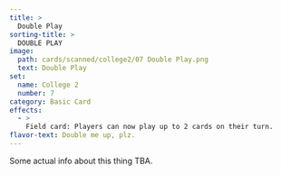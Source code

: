 ```yaml
---
title: >
  Double Play
sorting-title: >
  DOUBLE PLAY
image: 
  path: cards/scanned/college2/07 Double Play.png
  text: Double Play
set:
  name: College 2
  number: 7
category: Basic Card
effects: 
  - >
    Field card: Players can now play up to 2 cards on their turn.
flavor-text: Double me up, plz.
---
```

Some actual info about this thing TBA.
